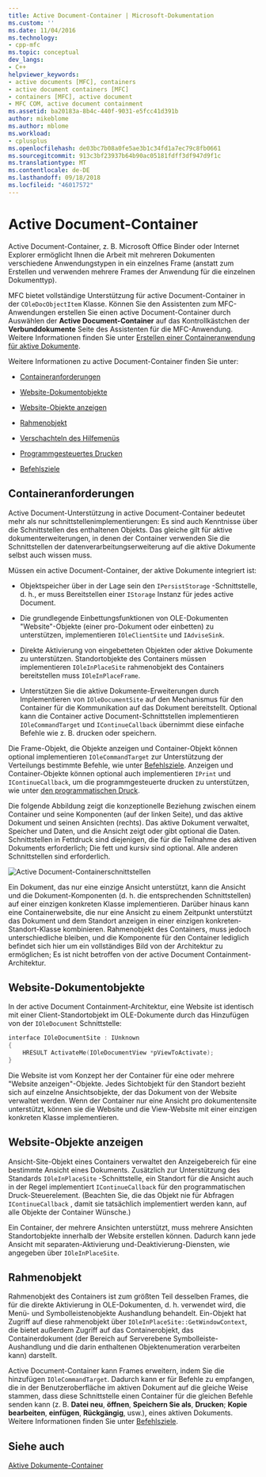 ```yaml
---
title: Active Document-Container | Microsoft-Dokumentation
ms.custom: ''
ms.date: 11/04/2016
ms.technology:
- cpp-mfc
ms.topic: conceptual
dev_langs:
- C++
helpviewer_keywords:
- active documents [MFC], containers
- active document containers [MFC]
- containers [MFC], active document
- MFC COM, active document containment
ms.assetid: ba20183a-8b4c-440f-9031-e5fcc41d391b
author: mikeblome
ms.author: mblome
ms.workload:
- cplusplus
ms.openlocfilehash: de03bc7b08a0fe5ae3b1c34fd1a7ec79c8fb0661
ms.sourcegitcommit: 913c3bf23937b64b90ac05181fdff3df947d9f1c
ms.translationtype: MT
ms.contentlocale: de-DE
ms.lasthandoff: 09/18/2018
ms.locfileid: "46017572"
---
```

# <a name="active-document-containers"></a>Active Document-Container
Active Document-Container, z. B. Microsoft Office Binder oder Internet Explorer ermöglicht Ihnen die Arbeit mit mehreren Dokumenten verschiedene Anwendungstypen in ein einzelnes Frame (anstatt zum Erstellen und verwenden mehrere Frames der Anwendung für die einzelnen Dokumenttyp).  
  
 MFC bietet vollständige Unterstützung für active Document-Container in der `COleDocObjectItem` Klasse. Können Sie den Assistenten zum MFC-Anwendungen erstellen Sie einen active Document-Container durch Auswählen der **Active Document-Container** auf das Kontrollkästchen der **Verbunddokumente** Seite des Assistenten für die MFC-Anwendung. Weitere Informationen finden Sie unter [Erstellen einer Containeranwendung für aktive Dokumente](../mfc/creating-an-active-document-container-application.md).  
  
 Weitere Informationen zu active Document-Container finden Sie unter:  
  
-   [Containeranforderungen](#container_requirements)  
  
-   [Website-Dokumentobjekte](#document_site_objects)  
  
-   [Website-Objekte anzeigen](#view_site_objects)  
  
-   [Rahmenobjekt](#frame_object)  
  
-   [Verschachteln des Hilfemenüs](../mfc/help-menu-merging.md)  
  
-   [Programmgesteuertes Drucken](../mfc/programmatic-printing.md)  
  
-   [Befehlsziele](../mfc/message-handling-and-command-targets.md)  
  
##  <a name="container_requirements"></a> Containeranforderungen  
 Active Document-Unterstützung in active Document-Container bedeutet mehr als nur schnittstellenimplementierungen: Es sind auch Kenntnisse über die Schnittstellen des enthaltenen Objekts. Das gleiche gilt für aktive dokumenterweiterungen, in denen der Container verwenden Sie die Schnittstellen der datenverarbeitungserweiterung auf die aktive Dokumente selbst auch wissen muss.  
  
 Müssen ein active Document-Container, der aktive Dokumente integriert ist:  
  
-   Objektspeicher über in der Lage sein den `IPersistStorage` -Schnittstelle, d. h., er muss Bereitstellen einer `IStorage` Instanz für jedes active Document.  
  
-   Die grundlegende Einbettungsfunktionen von OLE-Dokumenten "Website"-Objekte (einer pro-Dokument oder einbetten) zu unterstützen, implementieren `IOleClientSite` und `IAdviseSink`.  
  
-   Direkte Aktivierung von eingebetteten Objekten oder aktive Dokumente zu unterstützen. Standortobjekte des Containers müssen implementieren `IOleInPlaceSite` rahmenobjekt des Containers bereitstellen muss `IOleInPlaceFrame`.  
  
-   Unterstützen Sie die aktive Dokumente-Erweiterungen durch Implementieren von `IOleDocumentSite` auf den Mechanismus für den Container für die Kommunikation auf das Dokument bereitstellt. Optional kann die Container active Document-Schnittstellen implementieren `IOleCommandTarget` und `IContinueCallback` übernimmt diese einfache Befehle wie z. B. drucken oder speichern.  
  
 Die Frame-Objekt, die Objekte anzeigen und Container-Objekt können optional implementieren `IOleCommandTarget` zur Unterstützung der Verteilungs bestimmte Befehle, wie unter [Befehlsziele](../mfc/message-handling-and-command-targets.md). Anzeigen und Container-Objekte können optional auch implementieren `IPrint` und `IContinueCallback`, um die programmgesteuerte drucken zu unterstützen, wie unter [den programmatischen Druck](../mfc/programmatic-printing.md).  
  
 Die folgende Abbildung zeigt die konzeptionelle Beziehung zwischen einem Container und seine Komponenten (auf der linken Seite), und das aktive Dokument und seinen Ansichten (rechts). Das aktive Dokument verwaltet, Speicher und Daten, und die Ansicht zeigt oder gibt optional die Daten. Schnittstellen in Fettdruck sind diejenigen, die für die Teilnahme des aktiven Dokuments erforderlich; Die fett und kursiv sind optional. Alle anderen Schnittstellen sind erforderlich.  
  
 ![Active Document-Containerschnittstellen](../mfc/media/vc37gj1.gif "vc37gj1")  
  
 Ein Dokument, das nur eine einzige Ansicht unterstützt, kann die Ansicht und die Dokument-Komponenten (d. h. die entsprechenden Schnittstellen) auf einer einzigen konkreten Klasse implementieren. Darüber hinaus kann eine Containerwebsite, die nur eine Ansicht zu einem Zeitpunkt unterstützt das Dokument und dem Standort anzeigen in einer einzigen konkreten-Standort-Klasse kombinieren. Rahmenobjekt des Containers, muss jedoch unterschiedliche bleiben, und die Komponente für den Container lediglich befindet sich hier um ein vollständiges Bild von der Architektur zu ermöglichen; Es ist nicht betroffen von der active Document Containment-Architektur.  
  
##  <a name="document_site_objects"></a> Website-Dokumentobjekte  
 In der active Document Containment-Architektur, eine Website ist identisch mit einer Client-Standortobjekt im OLE-Dokumente durch das Hinzufügen von der `IOleDocument` Schnittstelle:  

```cpp
interface IOleDocumentSite : IUnknown
{
    HRESULT ActivateMe(IOleDocumentView *pViewToActivate);
}
```  
  
 Die Website ist vom Konzept her der Container für eine oder mehrere "Website anzeigen"-Objekte. Jedes Sichtobjekt für den Standort bezieht sich auf einzelne Ansichtsobjekte, der das Dokument von der Website verwaltet werden. Wenn der Container nur eine Ansicht pro dokumentensite unterstützt, können sie die Website und die View-Website mit einer einzigen konkreten Klasse implementieren.  
  
##  <a name="view_site_objects"></a> Website-Objekte anzeigen  
 Ansicht-Site-Objekt eines Containers verwaltet den Anzeigebereich für eine bestimmte Ansicht eines Dokuments. Zusätzlich zur Unterstützung des Standards `IOleInPlaceSite` -Schnittstelle, ein Standort für die Ansicht auch in der Regel implementiert `IContinueCallback` für den programmatischen Druck-Steuerelement. (Beachten Sie, die das Objekt nie für Abfragen `IContinueCallback` , damit sie tatsächlich implementiert werden kann, auf alle Objekte der Container Wünsche.)  
  
 Ein Container, der mehrere Ansichten unterstützt, muss mehrere Ansichten Standortobjekte innerhalb der Website erstellen können. Dadurch kann jede Ansicht mit separaten-Aktivierung und-Deaktivierung-Diensten, wie angegeben über `IOleInPlaceSite`.  
  
##  <a name="frame_object"></a> Rahmenobjekt  
 Rahmenobjekt des Containers ist zum größten Teil desselben Frames, die für die direkte Aktivierung in OLE-Dokumenten, d. h. verwendet wird, die Menü- und Symbolleistenobjekte Aushandlung behandelt. Ein-Objekt hat Zugriff auf diese rahmenobjekt über `IOleInPlaceSite::GetWindowContext`, die bietet außerdem Zugriff auf das Containerobjekt, das Containerdokument (der Bereich auf Serverebene Symbolleiste-Aushandlung und die darin enthaltenen Objektenumeration verarbeiten kann) darstellt.  
  
 Active Document-Container kann Frames erweitern, indem Sie die hinzufügen `IOleCommandTarget`. Dadurch kann er für Befehle zu empfangen, die in der Benutzeroberfläche im aktiven Dokument auf die gleiche Weise stammen, dass diese Schnittstelle einen Container für die gleichen Befehle senden kann (z. B. **Datei neu**, **öffnen**,  **Speichern Sie als**, **Drucken**; **Kopie bearbeiten**, **einfügen**, **Rückgängig**, usw.), eines aktiven Dokuments. Weitere Informationen finden Sie unter [Befehlsziele](../mfc/message-handling-and-command-targets.md).  
  
## <a name="see-also"></a>Siehe auch  
 [Aktive Dokumente-Container](../mfc/active-document-containment.md)

